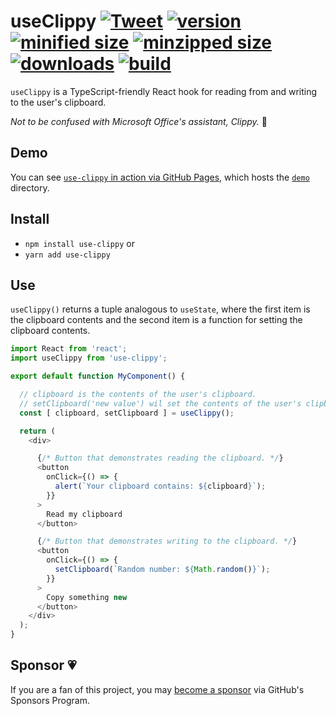# useClippy [![Tweet](https://img.shields.io/twitter/url/http/shields.io.svg?style=social)](https://twitter.com/intent/tweet?text=useClippy%20lets%20you%20manage%20your%20users'%20clipboards%20with%20a%20React%20Hook.&url=https://github.com/CharlesStover/use-clippy&via=CharlesStover&hashtags=react,reactjs,javascript,typescript,webdev,webdevelopment) [![version](https://img.shields.io/npm/v/use-clippy.svg)](https://www.npmjs.com/package/use-clippy) [![minified size](https://img.shields.io/bundlephobia/min/use-clippy.svg)](https://www.npmjs.com/package/use-clippy) [![minzipped size](https://img.shields.io/bundlephobia/minzip/use-clippy.svg)](https://www.npmjs.com/package/use-clippy) [![downloads](https://img.shields.io/npm/dt/use-clippy.svg)](https://www.npmjs.com/package/use-clippy) [![build](https://api.travis-ci.com/CharlesStover/use-clippy.svg)](https://travis-ci.com/CharlesStover/use-clippy/)

`useClippy` is a TypeScript-friendly React hook for reading from and writing to
the user's clipboard.

_Not to be confused with Microsoft Office's assistant, Clippy._ 📎

## Demo

You can see
[`use-clippy` in action via GitHub Pages](https://charlesstover.github.io/use-clippy/),
which hosts the
[`demo`](https://github.com/CharlesStover/demo/tree/master/src) directory.

## Install

- `npm install use-clippy` or
- `yarn add use-clippy`

## Use

`useClippy()` returns a tuple analogous to `useState`, where the first item is
the clipboard contents and the second item is a function for setting the
clipboard contents.

```JavaScript
import React from 'react';
import useClippy from 'use-clippy';

export default function MyComponent() {

  // clipboard is the contents of the user's clipboard.
  // setClipboard('new value') wil set the contents of the user's clipboard.
  const [ clipboard, setClipboard ] = useClippy();

  return (
    <div>

      {/* Button that demonstrates reading the clipboard. */}
      <button
        onClick={() => {
          alert(`Your clipboard contains: ${clipboard}`);
        }}
      >
        Read my clipboard
      </button>

      {/* Button that demonstrates writing to the clipboard. */}
      <button
        onClick={() => {
          setClipboard(`Random number: ${Math.random()}`);
        }}
      >
        Copy something new
      </button>
    </div>
  );
}
```

## Sponsor 💗

If you are a fan of this project, you may
[become a sponsor](https://github.com/sponsors/CharlesStover)
via GitHub's Sponsors Program.
